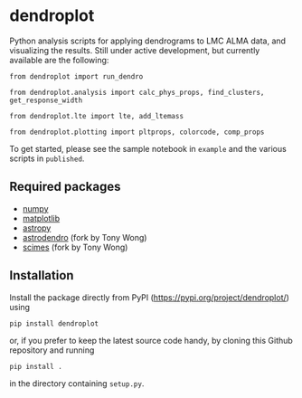 # dendroplot
Python analysis scripts for applying dendrograms to LMC ALMA data, and visualizing the results.  Still under active development, but currently available are the following:

`from dendroplot import run_dendro`

`from dendroplot.analysis import calc_phys_props, find_clusters, get_response_width`

`from dendroplot.lte import lte, add_ltemass`

`from dendroplot.plotting import pltprops, colorcode, comp_props`

To get started, please see the sample notebook in `example` and the various scripts in `published`.

## Required packages

- [numpy](https://numpy.org)
- [matplotlib](https://matplotlib.org)
- [astropy](https://astropy.org)
- [astrodendro](https://github.com/tonywong94/astrodendro) (fork by Tony Wong)
- [scimes](https://github.com/tonywong94/SCIMES) (fork by Tony Wong)

## Installation

Install the package directly from PyPI (https://pypi.org/project/dendroplot/) using

    pip install dendroplot

or, if you prefer to keep the latest source code handy, by cloning this Github repository and running

    pip install .

in the directory containing `setup.py`.